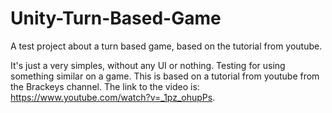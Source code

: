 # Unity-Turn-Based-Game
A test project about a turn based game, based on the tutorial from youtube.

It's just a very simples, without any UI or nothing. Testing for using something similar on a game. This is based on a tutorial from youtube from the Brackeys channel. The link to the video is: https://www.youtube.com/watch?v=_1pz_ohupPs.

